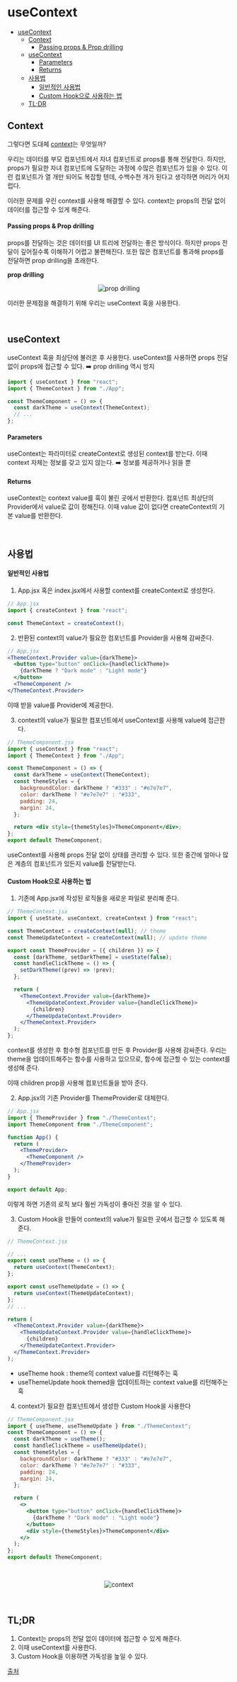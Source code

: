 # useContext

- [useContext](#usecontext)
  - [Context](#context)
      - [Passing props \& Prop drilling](#passing-props--prop-drilling)
  - [useContext](#usecontext-1)
      - [Parameters](#parameters)
      - [Returns](#returns)
  - [사용법](#사용법)
      - [일반적인 사용법](#일반적인-사용법)
      - [Custom Hook으로 사용하는 법](#custom-hook으로-사용하는-법)
  - [TL;DR](#tldr)

## Context

그렇다면 도대체 [context](https://beta.reactjs.org/learn/passing-data-deeply-with-context)는 무엇일까?

우리는 데이터를 부모 컴포넌트에서 자녀 컴포넌트로 props를 통해 전달한다. 하지만, props가 필요한 자녀 컴포넌트에 도달하는 과정에 수많은 컴포넌트가 있을 수 있다. 이런 컴포넌트가 열 개만 되어도 복잡할 텐데, 수백수천 개가 된다고 생각하면 머리가 어지럽다.

이러한 문제를 우린 context를 사용해 해결할 수 있다.
context는 props의 전달 없이 데이터를 접근할 수 있게 해준다.

#### Passing props & Prop drilling

props를 전달하는 것은 데이터를 UI 트리에 전달하는 좋은 방식이다.
하지만 props 전달이 깊어질수록 이해하기 어렵고 불편해진다. 또한 많은 컴포넌트를 통과해 props를 전달하면 prop drilling을 초래한다.

**prop drilling**

<p align="center">
  <img src="https://beta.reactjs.org/_next/image?url=%2Fimages%2Fdocs%2Fdiagrams%2Fpassing_data_prop_drilling.dark.png&w=640&q=75" alt="prop drilling" />
</p>

이러한 문제점을 해결하기 위해 우리는 useContext 훅을 사용한다.

<br/>

## useContext

useContext 훅을 최상단에 불러온 후 사용한다.
useContext를 사용하면 props 전달 없이 props에 접근할 수 있다. ➡️ prop drilling 역시 방지

```jsx
import { useContext } from "react";
import { ThemeContext } from "./App";

const ThemeComponent = () => {
  const darkTheme = useContext(ThemeContext);
  // ...
};
```

#### Parameters

useContext는 파라미터로 createContext로 생성된 context를 받는다.
이때 context 자체는 정보를 갖고 있지 않는다. ➡️ 정보를 제공하거나 읽을 뿐

#### Returns

useContext는 context value를 훅이 불린 곳에서 반환한다.
컴포넌트 최상단의 Provider에서 value로 값이 정해진다. 이때 value 값이 없다면 createContext의 기본 value를 반환한다.

<br/>

## 사용법

#### 일반적인 사용법

1.  App.jsx 혹은 index.jsx에서 사용할 context를 createContext로 생성한다.

```jsx
// App.jsx
import { createContext } from "react";

const ThemeContext = createContext();
```

2. 반환된 context의 value가 필요한 컴포넌트를 Provider을 사용해 감싸준다.

```jsx
// App.jsx
<ThemeContext.Provider value={darkTheme}>
  <button type="button" onClick={handleClickTheme}>
    {darkTheme ? "Dark mode" : "Light mode"}
  </button>
  <ThemeComponent />
</ThemeContext.Provider>
```

이때 받을 value를 Provider에 제공한다.

3. context의 value가 필요한 컴포넌트에서 useContext를 사용해 value에 접근한다.

```jsx
// ThemeComponent.jsx
import { useContext } from "react";
import { ThemeContext } from "./App";

const ThemeComponent = () => {
  const darkTheme = useContext(ThemeContext);
  const themeStyles = {
    backgroundColor: darkTheme ? "#333" : "#e7e7e7",
    color: darkTheme ? "#e7e7e7" : "#333",
    padding: 24,
    margin: 24,
  };

  return <div style={themeStyles}>ThemeComponent</div>;
};
export default ThemeComponent;
```

useContext를 사용해 props 전달 없이 상태를 관리할 수 있다. 또한 중간에 얼마나 많은 계층의 컴포넌트가 있든지 value를 전달받는다.

#### Custom Hook으로 사용하는 법

1. 기존에 App.jsx에 작성된 로직들을 새로운 파일로 분리해 준다.

```jsx
// ThemeContext.jsx
import { useState, useContext, createContext } from "react";

const ThemeContext = createContext(null); // theme
const ThemeUpdateContext = createContext(null); // update theme

export const ThemeProvider = ({ children }) => {
  const [darkTheme, setDarkTheme] = useState(false);
  const handleClickTheme = () => {
    setDarkTheme((prev) => !prev);
  };

  return (
    <ThemeContext.Provider value={darkTheme}>
      <ThemeUpdateContext.Provider value={handleClickTheme}>
        {children}
      </ThemeUpdateContext.Provider>
    </ThemeContext.Provider>
  );
};
```

context를 생성한 후 함수형 컴포넌트를 만든 후 Provider를 사용해 감싸준다.
우리는 theme을 업데이트해주는 함수를 사용하고 있으므로, 함수에 접근할 수 있는 context를 생성해 준다.

이때 children prop을 사용해 컴포넌트들을 받아 준다.

2. App.jsx의 기존 Provider를 ThemeProvider로 대체한다.

```jsx
// App.jsx
import { ThemeProvider } from "./ThemeContext";
import ThemeComponent from "./ThemeComponent";

function App() {
  return (
    <ThemeProvider>
      <ThemeComponent />
    </ThemeProvider>
  );
}

export default App;
```

이렇게 하면 기존의 로직 보다 훨씬 가독성이 좋아진 것을 알 수 있다.

3. Custom Hook을 만들어 context의 value가 필요한 곳에서 접근할 수 있도록 해준다.

```jsx
// ThemeContext.jsx

// ...
export const useTheme = () => {
  return useContext(ThemeContext);
};

export const useThemeUpdate = () => {
  return useContext(ThemeUpdateContext);
};
// ...

return (
  <ThemeContext.Provider value={darkTheme}>
    <ThemeUpdateContext.Provider value={handleClickTheme}>
      {children}
    </ThemeUpdateContext.Provider>
  </ThemeContext.Provider>
);
```

- useTheme hook : theme의 context value를 리턴해주는 훅
- useThemeUpdate hook themed을 업데이트하는 context value를 리턴해주는 훅

4. context가 필요한 컴포넌트에서 생성한 Custom Hook을 사용한다

```jsx
// ThemeComponent.jsx
import { useTheme, useThemeUpdate } from "./ThemeContext";
const ThemeComponent = () => {
  const darkTheme = useTheme();
  const handleClickTheme = useThemeUpdate();
  const themeStyles = {
    backgroundColor: darkTheme ? "#333" : "#e7e7e7",
    color: darkTheme ? "#e7e7e7" : "#333",
    padding: 24,
    margin: 24,
  };

  return (
    <>
      <button type="button" onClick={handleClickTheme}>
        {darkTheme ? "Dark mode" : "Light mode"}
      </button>
      <div style={themeStyles}>ThemeComponent</div>
    </>
  );
};
export default ThemeComponent;
```

</br>

<p align="center">
  <img src="./context.gif" alt="context" />
</p>

<br/>

## TL;DR

1. Context는 props의 전달 없이 데이터에 접근할 수 있게 해준다.
2. 이때 useContext를 사용한다.
3. Custom Hook을 이용하면 가독성을 높일 수 있다.

[출처](https://beta.reactjs.org/reference/react/useContext)
